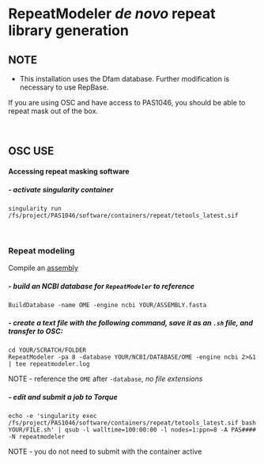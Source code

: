 # RepeatModeler *de novo* repeat library generation

## NOTE
- This installation uses the Dfam database. Further modification is necessary to use RepBase.

If you are using OSC and have access to PAS1046, you should be able to repeat mask out of the box.

<br />

## OSC USE
#### Accessing repeat masking software
##### - activate singularity container
```
singularity run /fs/project/PAS1046/software/containers/repeat/tetools_latest.sif
```

<br />

### Repeat modeling
Compile an [assembly](https://gitlab.com/xonq/tutorials/-/blob/master/spades.md)

##### - build an NCBI database for `RepeatModeler` to reference
```
BuildDatabase -name OME -engine ncbi YOUR/ASSEMBLY.fasta
```

##### - create a text file with the following command, save it as an `.sh` file, and transfer to OSC:

```
cd YOUR/SCRATCH/FOLDER
RepeatModeler -pa 8 -database YOUR/NCBI/DATABASE/OME -engine ncbi 2>&1 | tee repeatmodeler.log
```
NOTE - reference the `OME` after `-database`, *no file extensions*

##### - edit and submit a job to Torque
```
echo -e 'singularity exec /fs/project/PAS1046/software/containers/repeat/tetools_latest.sif bash YOUR/FILE.sh' | qsub -l walltime=100:00:00 -l nodes=1:ppn=8 -A PAS#### -N repeatmodeler
```
NOTE - you do not need to submit with the container active
